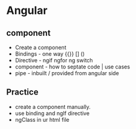 # Angular

## component

- Create a component
- Bindings - one way {{}} [] ()
- Directive -  ngif ngfor ng switch
- component - how to septate code | use cases
- pipe - inbuilt / provided from angular side


## Practice 

- create a component manually.
- use binding and ngIf directive
- ngClass in ur html file
